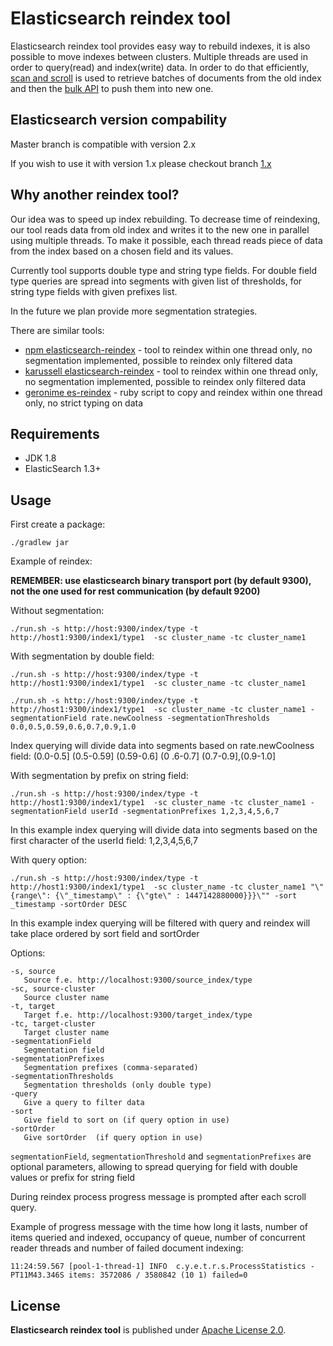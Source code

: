 Elasticsearch reindex tool
===========================================

Elasticsearch reindex tool provides easy way to rebuild indexes, it is also possible to move indexes between clusters.
Multiple threads are used in order to query(read) and index(write) data. In order to do that efficiently, [scan and scroll](http://www.elasticsearch.org/guide/en/elasticsearch/guide/current/scan-scroll.html) is used to retrieve batches of documents from the old index and then the [bulk API](http://www.elasticsearch.org/guide/en/elasticsearch/client/javascript-api/current/api-reference.html) to push them into new one.

## Elasticsearch version compability

Master branch is compatible with version 2.x

If you wish to use it with version 1.x please checkout branch [1.x](https://github.com/allegro/elasticsearch-reindex-tool/tree/1.x)

## Why another reindex tool?

Our idea was to speed up index rebuilding. To decrease time of reindexing, our tool reads data from old index and writes it to the new one in parallel using multiple threads. To make it possible, each thread reads piece of data from the index based on a chosen field and its values.

Currently tool supports double type and string type fields. 
For double field type queries are spread into segments with given list of thresholds, for string type fields with given prefixes list.

In the future we plan provide more segmentation strategies.

There are similar tools:

 * [npm elasticsearch-reindex](https://www.npmjs.com/package/elasticsearch-reindex) - tool to reindex within one thread
 only, no segmentation implemented, possible to reindex only filtered data
 * [karussell elasticsearch-reindex](https://github.com/karussell/elasticsearch-reindex) - tool to reindex within one
 thread only, no segmentation implemented, possible to reindex only filtered data
 * [geronime es-reindex](https://github.com/geronime/es-reindex) - ruby script to copy and reindex within one thread
 only, no strict typing on data

## Requirements

* JDK 1.8
* ElasticSearch 1.3+

## Usage

First create a package:

`./gradlew jar`

Example of reindex:

**REMEMBER: use elasticsearch binary transport port (by default 9300), not the one used for rest
communication (by default 9200)**

Without segmentation:

`./run.sh -s http://host:9300/index/type -t http://host1:9300/index1/type1  -sc cluster_name -tc
cluster_name1`

With segmentation by double field:

`./run.sh -s http://host:9300/index/type -t http://host1:9300/index1/type1  -sc cluster_name -tc
cluster_name1`

`./run.sh -s http://host:9300/index/type -t http://host1:9300/index1/type1  -sc cluster_name -tc
 cluster_name1 -segmentationField rate.newCoolness -segmentationThresholds 0.0,0.5,0.59,0.6,0.7,0.9,1.0`

 Index querying will divide data into segments based on rate.newCoolness field: (0.0-0.5] (0.5-0.59] (0.59-0.6] (0
 .6-0.7]
 (0.7-0.9],(0.9-1.0]

With segmentation by prefix on string field:

`./run.sh -s http://host:9300/index/type -t http://host1:9300/index1/type1  -sc cluster_name -tc
 cluster_name1 -segmentationField userId -segmentationPrefixes 1,2,3,4,5,6,7`

 In this example index querying will divide data into segments based on the first character of the userId field: 1,2,3,4,5,6,7
 
With query option:

`./run.sh -s http://host:9300/index/type -t http://host1:9300/index1/type1  -sc cluster_name -tc
 cluster_name1 "\"{range\": {\"_timestamp\" : {\"gte\" : 1447142880000}}}\"" -sort _timestamp -sortOrder DESC`
 
 In this example index querying will be filtered with query and reindex will take place ordered by sort field and sortOrder 

Options:

    -s, source
       Source f.e. http://localhost:9300/source_index/type
    -sc, source-cluster
       Source cluster name
    -t, target
       Target f.e. http://localhost:9300/target_index/type
    -tc, target-cluster
       Target cluster name
    -segmentationField
       Segmentation field
    -segmentationPrefixes
       Segmentation prefixes (comma-separated)
    -segmentationThresholds
       Segmentation thresholds (only double type)
    -query
       Give a query to filter data 
    -sort
       Give field to sort on (if query option in use)
    -sortOrder
       Give sortOrder  (if query option in use)    
       
`segmentationField`, `segmentationThreshold` and `segmentationPrefixes` are optional parameters, allowing to spread
querying for field with double values or prefix for string field

During reindex process progress message is prompted after each scroll query.

Example of progress message with the time how long it lasts, number of items queried and indexed, occupancy of queue, number of concurrent reader threads and number of failed document indexing:

`11:24:59.567 [pool-1-thread-1] INFO  c.y.e.t.r.s.ProcessStatistics - PT11M43.346S items: 3572086 / 3580842 (10 1)
failed=0`

## License

**Elasticsearch reindex tool** is published under [Apache License 2.0](http://www.apache.org/licenses/LICENSE-2.0).
